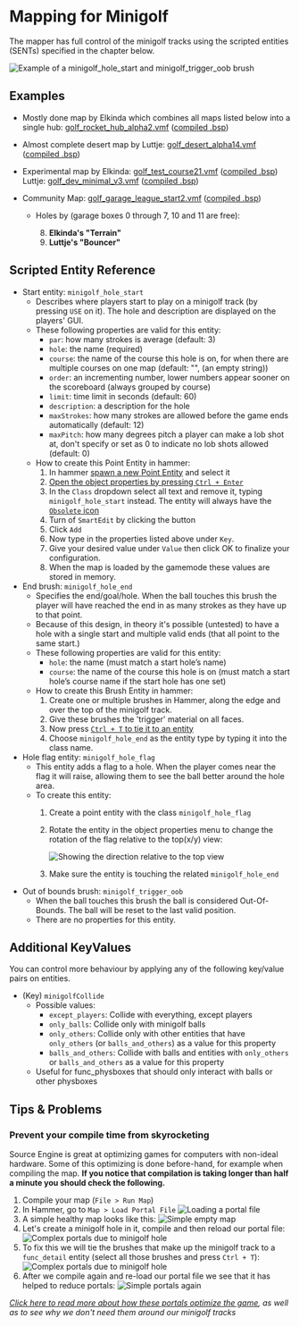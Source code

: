 # Mapping for Minigolf
The mapper has full control of the minigolf tracks using the scripted entities (SENTs) specified in the chapter below.

![Example of a minigolf_hole_start and minigolf_trigger_oob brush](.github/assets/mapping/object_information_panel.jpg)


## Examples

* Mostly done map by Elkinda which combines all maps listed below into a single hub: [golf_rocket_hub_alpha2.vmf](https://mega.nz/file/YwJ3VYpZ#ENYi4mB4WAoo5yG8q9HoVXRAL7RfWCEz7pRYSQ2ltSI) ([compiled .bsp](https://mega.nz/file/xgQBHQbQ#bvPVcAeJK0t2cMNDRmVRkYOOVYHJs3NzNhABXKzRiHM))

* Almost complete desert map by Luttje: [golf_desert_alpha14.vmf](https://mega.nz/file/0pQ2xCwK#-sucFspNSbrhFL7TbZAinv_wLFnUuCdO01CW_EYvAWI) ([compiled .bsp](https://mega.nz/file/UoBQDK5C#hddIisUFQx76LGsxLu3vmodgJi3qLebt9OEEnZkX2cg))

* Experimental map by Elkinda: [golf_test_course21.vmf](https://mega.nz/file/k9I0zQbJ#dPyflT2VTlAb-5rNSg8Xos5r7DuNkqeNw9tnWiy_p9s) ([compiled .bsp](https://mega.nz/file/I5QwnSyZ#gwDysjK2NCMgydm7Tf9yuL2K-E6sVF7LhX5iFdl6lDE))
Luttje: [golf_dev_minimal_v3.vmf](https://mega.nz/file/plRx0QhI#fRTKcXxUoKOdpZDczYsg_1hxx-KaR26JkuDEyPmEQ2Q) ([compiled .bsp](https://mega.nz/file/o0JXVaqZ#qXpBKSirzDj_IfVMcTLIQyHJe3Uwk-DCkZATkFlJWH4))

* Community Map: [golf_garage_league_start2.vmf](https://mega.nz/file/8gJ21QwL#a7IkniJWbvy709oF_VnMP7pTMm_zS59woA2xpyfguew) ([compiled .bsp](https://mega.nz/file/0wBgVaCC#eFux76pG3qXKuXkoia18Lb6d83eT3aj9i0PEJRTygfk))
  * Holes by (garage boxes 0 through 7, 10 and 11 are free):

    8. **Elkinda's "Terrain"**
    9. **Luttje's "Bouncer"**


## Scripted Entity Reference

* Start entity: `minigolf_hole_start`
  * Describes where players start to play on a minigolf track (by pressing `USE` on it). The hole and description are displayed on the players' GUI.
  * These following properties are valid for this entity:
    * `par`: how many strokes is average (default: 3)
    * `hole`: the name (required)
    * `course`: the name of the course this hole is on, for when there are multiple courses on one map (default: "", (an empty string))
    * `order`: an incrementing number, lower numbers appear sooner on the scoreboard (always grouped by course)
    * `limit`: time limit in seconds (default: 60)
    * `description`: a description for the hole
    * `maxStrokes`: how many strokes are allowed before the game ends automatically (default: 12)
    * `maxPitch`: how many degrees pitch a player can make a lob shot at, don't specify or set as 0 to indicate no lob shots allowed (default: 0)
  * How to create this Point Entity in hammer:
    1. In hammer [spawn a new Point Entity](https://developer.valvesoftware.com/wiki/Entity_Creation) and select it
    2. [Open the object properties by pressing `Ctrl + Enter`](https://developer.valvesoftware.com/wiki/Hammer_Object_Properties_Dialog)
    3. In the `Class` dropdown select all text and remove it, typing `minigolf_hole_start` instead. The entity will always have the [`Obsolete` icon](https://developer.valvesoftware.com/wiki/Obsolete)
    4. Turn of `SmartEdit` by clicking the button
    5. Click `Add`
    6. Now type in the properties listed above under `Key`. 
    7. Give your desired value under `Value` then click OK to finalize your configuration.
    8. When the map is loaded by the gamemode these values are stored in memory.
* End brush: `minigolf_hole_end`
  * Specifies the end/goal/hole. When the ball touches this brush the player will have reached the end in as many strokes as they have up to that point.
  * Because of this design, in theory it's possible (untested) to have a hole with a single start and multiple valid ends (that all point to the same start.)
  * These following properties are valid for this entity: 
    * `hole`: the name (must match a start hole’s name)
    * `course`: the name of the course this hole is on (must match a start hole’s course name if the start hole has one set)
  * How to create this Brush Entity in hammer:
    1. Create one or multiple brushes in Hammer, along the edge and over the top of the minigolf track. 
    2. Give these brushes the 'trigger' material on all faces. 
    3. Now press [`Ctrl + T` to tie it to an entity](https://developer.valvesoftware.com/wiki/Hammer_Tools_Menu#Tie_to_Entity_.3CCtrl.2BT.3E)
    4. Choose `minigolf_hole_end` as the entity type by typing it into the class name.
* Hole flag entity: `minigolf_hole_flag`
  * This entity adds a flag to a hole. When the player comes near the flag it will raise, allowing them to see the ball better around the hole area.
  * To create this entity:
    1. Create a point entity with the class `minigolf_hole_flag`
    
    2. Rotate the entity in the object properties menu to change the rotation of the flag relative to the top(x/y) view:
    
       ![Showing the direction relative to the top view](.github/assets/mapping/flag_direction.jpg)
    
    3. Make sure the entity is touching the related `minigolf_hole_end`
* Out of bounds brush: `minigolf_trigger_oob`
  * When the ball touches this brush the ball is considered Out-Of-Bounds. The ball will be reset to the last valid position.
  * There are no properties for this entity.

## Additional KeyValues

You can control more behaviour by applying any of the following key/value pairs on entities.

* (Key) `minigolfCollide`
  * Possible values:
    * `except_players`: Collide with everything, except players
    * `only_balls`: Collide only with minigolf balls
    * `only_others`: Collide only with other entities that have `only_others` (or `balls_and_others`) as a value for this property
    * `balls_and_others`: Collide with balls and entities with `only_others` or `balls_and_others` as a value for this property
  * Useful for func_physboxes that should only interact with balls or other physboxes


## Tips & Problems

### Prevent your compile time from skyrocketing

Source Engine is great at optimizing games for computers with non-ideal hardware. Some of this optimizing is done before-hand, for example when compiling the map. **If you notice that compilation is taking longer than half a minute you should check the following.**

1. Compile your map (`File > Run Map`)
2. In Hammer, go to `Map > Load Portal File`
  ![Loading a portal file](.github/assets/mapping/load_portal_file.jpg)
3. A simple healthy map looks like this:
  ![Simple empty map](.github/assets/mapping/portals_simple.jpg)
4. Let's create a minigolf hole in it, compile and then reload our portal file:
  ![Complex portals due to minigolf hole](.github/assets/mapping/portals_complex.jpg)
5. To fix this we will tie the brushes that make up the minigolf track to a `func_detail` entity (select all those brushes and press `Ctrl + T`):
  ![Complex portals due to minigolf hole](.github/assets/mapping/tie_to_entity.jpg)
6. After we compile again and re-load our portal file we see that it has helped to reduce portals:
  ![Simple portals again](.github/assets/mapping/portals_fixed.jpg)

_[Click here to read more about how these portals optimize the game](https://developer.valvesoftware.com/wiki/Visibility_optimization), as well as to see why we don't need them around our minigolf tracks_
